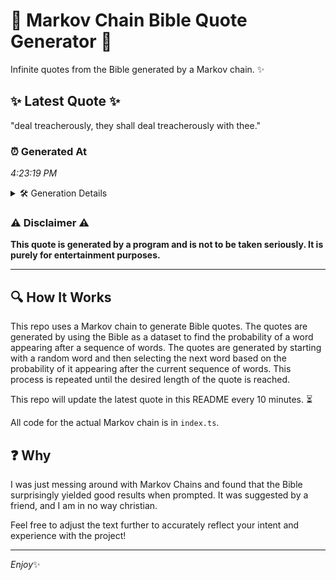# 📖 Markov Chain Bible Quote Generator 📖

Infinite quotes from the Bible generated by a Markov chain. ✨

## ✨ Latest Quote ✨
"deal treacherously, they shall deal treacherously with thee."

### ⏰ Generated At
*4:23:19 PM*

<details>
    <summary>🛠️ Generation Details</summary>
    <p>
        <strong>🌱 Seed:</strong> deal<br>
        <strong>🔄 Iterations:</strong> 7<br>
        <strong>📜 Context History:</strong><br>[ deal ]: treacherously,<br>[ deal, treacherously, ]: they<br>[ deal, treacherously,, they ]: shall<br>[ deal, treacherously,, they, shall ]: deal<br>[ deal, treacherously,, they, shall, deal ]: treacherously<br>[ deal, treacherously,, they, shall, deal, treacherously ]: with<br>[ treacherously,, they, shall, deal, treacherously, with ]: thee.<br>
    </p>
</details>

### ⚠️ Disclaimer ⚠️
**This quote is generated by a program and is not to be taken seriously. It is purely for entertainment purposes.**

---

## 🔍 How It Works

This repo uses a Markov chain to generate Bible quotes. The quotes are generated by using the Bible as a dataset to find the probability of a word appearing after a sequence of words. The quotes are generated by starting with a random word and then selecting the next word based on the probability of it appearing after the current sequence of words. This process is repeated until the desired length of the quote is reached.

This repo will update the latest quote in this README every 10 minutes. ⏳

All code for the actual Markov chain is in `index.ts`.

## ❓ Why

I was just messing around with Markov Chains and found that the Bible surprisingly yielded good results when prompted. 
It was suggested by a friend, and I am in no way christian.

Feel free to adjust the text further to accurately reflect your intent and experience with the project!

---

*Enjoy*✨
